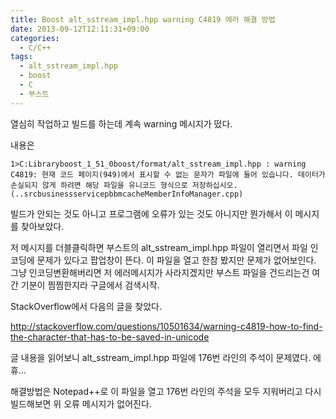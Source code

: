 ```yaml
---
title: Boost alt_sstream_impl.hpp warning C4819 에러 해결 방법
date: 2013-09-12T12:11:31+09:00
categories:
  - C/C++
tags:
  - alt_sstream_impl.hpp
  - boost
  - C
  - 부스트
---
```

열심히 작업하고 빌드를 하는데 계속 warning 메시지가 떴다.

내용은

```console
1>C:Libraryboost_1_51_0boost/format/alt_sstream_impl.hpp : warning C4819: 현재 코드 페이지(949)에서 표시할 수 없는 문자가 파일에 들어 있습니다. 데이터가 손실되지 않게 하려면 해당 파일을 유니코드 형식으로 저장하십시오. (..srcbusinessservicepbbmcacheMemberInfoManager.cpp)
```

빌드가 안되는 것도 아니고 프로그램에 오류가 있는 것도 아니지만 뭔가해서 이 메시지를 찾아보았다.

저 메시지를 더블클릭하면 부스트의 alt_sstream_impl.hpp 파일이 열리면서 파일 인코딩에 문제가 있다고 팝업창이 뜬다. 이 파일을 열고 한참 봤지만 문제가 없어보인다. 그냥 인코딩변환해버리면 저 에러메시지가 사라지겠지만 부스트 파일을 건드리는건 여간 기분이 찜찜한지라 구글에서 검색시작.

StackOverflow에서 다음의 글을 찾았다.

<http://stackoverflow.com/questions/10501634/warning-c4819-how-to-find-the-character-that-has-to-be-saved-in-unicode>

글 내용을 읽어보니 alt_sstream_impl.hpp 파일에 176번 라인의 주석이 문제였다. 에휴...

해결방법은 Notepad++로 이 파일을 열고 176번 라인의 주석을 모두 지워버리고 다시 빌드해보면 위 오류 메시지가 없어진다.
